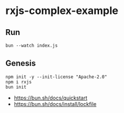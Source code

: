 # rxjs-complex-example

## Run

`bun --watch index.js`

## Genesis

```
npm init -y --init-license "Apache-2.0"
npm i rxjs
bun init
```

- https://bun.sh/docs/quickstart
- https://bun.sh/docs/install/lockfile
